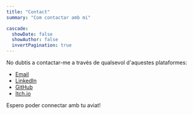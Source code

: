 ```yaml
---
title: "Contact"
summary: "Com contactar amb mi"

cascade:
  showDate: false
  showAuthor: false
  invertPagination: true
---
```


No dubtis a contactar-me a través de qualsevol d'aquestes plataformes:

- [Email](mailto:mariodoradomartinez@gmail.com)
- [LinkedIn](https://www.linkedin.com/in/mario-dorado-martinez)
- [GitHub](https://github.com/mdoradom)
- [Itch.io](https://mdoradom.itch.io)

Espero poder connectar amb tu aviat!